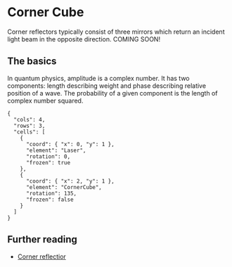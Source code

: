 # Corner Cube

Corner reflectors typically consist of three mirrors which return an incident light beam in the opposite direction.
COMING SOON!

## The basics

In quantum physics, amplitude is a complex number. It has two components: length describing weight and phase describing relative position of a wave.
The probability of a given component is the length of complex number squared.

```{quantum-board}
{
  "cols": 4,
  "rows": 3,
  "cells": [
    {
      "coord": { "x": 0, "y": 1 },
      "element": "Laser",
      "rotation": 0,
      "frozen": true
    },
    {
      "coord": { "x": 2, "y": 1 },
      "element": "CornerCube",
      "rotation": 135,
      "frozen": false
    }
  ]
}
```

## Further reading

* [Corner reflectior](https://en.wikipedia.org/wiki/Corner_reflector)
